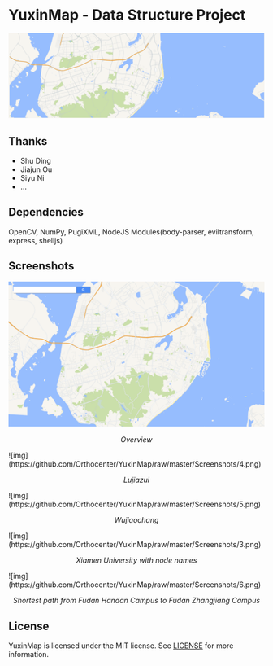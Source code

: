 # YuxinMap - Data Structure Project
![img](https://github.com/Orthocenter/YuxinMap/raw/master/Screenshots/1.png)
## Thanks
- Shu Ding
- Jiajun Ou
- Siyu Ni
- ...

## Dependencies
OpenCV, NumPy, PugiXML, NodeJS Modules(body-parser, eviltransform, express, shelljs)

## Screenshots
![img](https://github.com/Orthocenter/YuxinMap/raw/master/Screenshots/2.png)
<p align="center"><i>Overview</i></p>
![img](https://github.com/Orthocenter/YuxinMap/raw/master/Screenshots/4.png)
<p align="center"><i>Lujiazui</i></p>
![img](https://github.com/Orthocenter/YuxinMap/raw/master/Screenshots/5.png)
<p align="center"><i>Wujiaochang</i></p>
![img](https://github.com/Orthocenter/YuxinMap/raw/master/Screenshots/3.png)
<p align="center"><i>Xiamen University with node names</i></p>
![img](https://github.com/Orthocenter/YuxinMap/raw/master/Screenshots/6.png)
<p align="center"><i>Shortest path from Fudan Handan Campus to Fudan Zhangjiang Campus</i></p>

## License
YuxinMap is licensed under the MIT license. See [LICENSE](https://github.com/Orthocenter/YuxinMap/raw/master/LICENSE) for more information.
